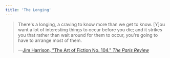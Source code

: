 ```yaml
---
title: 'The Longing'
---
```


<blockquote>
  <p>There's a longing, a craving to know more than we get to know. [Y]ou want a lot of interesting things to occur before you die; and it strikes you that rather than wait around for them to occur, you're going to have to arrange most of them.</p>
  <p class="cite">—<a href="https://www.theparisreview.org/interviews/2511/jim-harrison-the-art-of-fiction-no-104-jim-harrison">Jim Harrison, "The Art of Fiction No. 104." <em>The Paris Review</em></a></p>
</blockquote>
